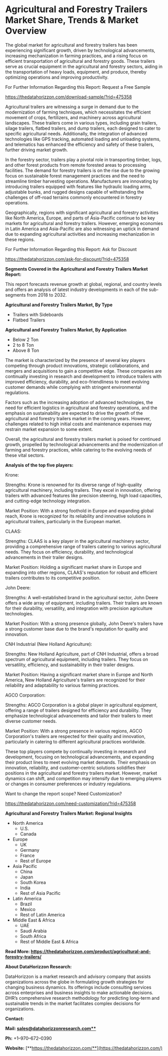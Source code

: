 ﻿# **Agricultural and Forestry Trailers Market Share, Trends & Market Overview**
The global market for agricultural and forestry trailers has been experiencing significant growth, driven by technological advancements, increasing mechanization in farming practices, and a rising focus on efficient transportation of agricultural and forestry goods. These trailers serve as crucial equipment in the agricultural and forestry sectors, aiding in the transportation of heavy loads, equipment, and produce, thereby optimizing operations and improving productivity.

For Further Information Regarding this Report: Request a Free Sample

<https://thedatahorizzon.com/download-sample/?rid=475358>



Agricultural trailers are witnessing a surge in demand due to the modernization of farming techniques, which necessitates the efficient movement of crops, fertilizers, and machinery across agricultural landscapes. These trailers come in various types, including grain trailers, silage trailers, flatbed trailers, and dump trailers, each designed to cater to specific agricultural needs. Additionally, the integration of advanced technologies like GPS tracking, automated loading and unloading systems, and telematics has enhanced the efficiency and safety of these trailers, further driving market growth.

In the forestry sector, trailers play a pivotal role in transporting timber, logs, and other forest products from remote forested areas to processing facilities. The demand for forestry trailers is on the rise due to the growing focus on sustainable forest management practices and the need to streamline timber harvesting operations. Manufacturers are innovating by introducing trailers equipped with features like hydraulic loading arms, adjustable bunks, and rugged designs capable of withstanding the challenges of off-road terrains commonly encountered in forestry operations.

Geographically, regions with significant agricultural and forestry activities like North America, Europe, and parts of Asia-Pacific continue to be key markets for agricultural and forestry trailers. However, emerging economies in Latin America and Asia-Pacific are also witnessing an uptick in demand due to expanding agricultural activities and increasing mechanization in these regions.

For Further Information Regarding this Report: Ask for Discount

<https://thedatahorizzon.com/ask-for-discount/?rid=475358>

**Segments Covered in the Agricultural and Forestry Trailers Market Report:**

This report forecasts revenue growth at global, regional, and country levels and offers an analysis of latest industry developments in each of the sub-segments from 2018 to 2032.

**Agricultural and Forestry Trailers Market, By Type**

- Trailers with Sideboards
- Flatbed Trailers

**Agricultural and Forestry Trailers Market, By Application**

- Below 2 Ton
- 2 to 8 Ton
- Above 8 Ton

The market is characterized by the presence of several key players competing through product innovations, strategic collaborations, and mergers and acquisitions to gain a competitive edge. These companies are continually investing in research and development to introduce trailers with improved efficiency, durability, and eco-friendliness to meet evolving customer demands while complying with stringent environmental regulations.

Factors such as the increasing adoption of advanced technologies, the need for efficient logistics in agricultural and forestry operations, and the emphasis on sustainability are expected to drive the growth of the agricultural and forestry trailers market in the coming years. However, challenges related to high initial costs and maintenance expenses may restrain market expansion to some extent.

Overall, the agricultural and forestry trailers market is poised for continued growth, propelled by technological advancements and the modernization of farming and forestry practices, while catering to the evolving needs of these vital sectors.

**Analysis of the top five players:**

Krone:

Strengths: Krone is renowned for its diverse range of high-quality agricultural machinery, including trailers. They excel in innovation, offering trailers with advanced features like precision steering, high load capacities, and cutting-edge technology integration.

Market Position: With a strong foothold in Europe and expanding global reach, Krone is recognized for its reliability and innovative solutions in agricultural trailers, particularly in the European market.

CLAAS:

Strengths: CLAAS is a key player in the agricultural machinery sector, providing a comprehensive range of trailers catering to various agricultural needs. They focus on efficiency, durability, and technological advancements in their trailer designs.

Market Position: Holding a significant market share in Europe and expanding into other regions, CLAAS's reputation for robust and efficient trailers contributes to its competitive position.

John Deere:

Strengths: A well-established brand in the agricultural sector, John Deere offers a wide array of equipment, including trailers. Their trailers are known for their durability, versatility, and integration with precision agriculture technologies.

Market Position: With a strong presence globally, John Deere's trailers have a strong customer base due to the brand's reputation for quality and innovation.

CNH Industrial (New Holland Agriculture):

Strengths: New Holland Agriculture, part of CNH Industrial, offers a broad spectrum of agricultural equipment, including trailers. They focus on versatility, efficiency, and sustainability in their trailer designs.

Market Position: Having a significant market share in Europe and North America, New Holland Agriculture's trailers are recognized for their reliability and adaptability to various farming practices.

AGCO Corporation:

Strengths: AGCO Corporation is a global player in agricultural equipment, offering a range of trailers designed for efficiency and durability. They emphasize technological advancements and tailor their trailers to meet diverse customer needs.

Market Position: With a strong presence in various regions, AGCO Corporation's trailers are respected for their quality and innovation, particularly in catering to different agricultural practices worldwide.

These top players compete by continually investing in research and development, focusing on technological advancements, and expanding their product lines to meet evolving market demands. Their emphasis on innovation, reliability, and customer-centric solutions solidifies their positions in the agricultural and forestry trailers market. However, market dynamics can shift, and competition may intensify due to emerging players or changes in consumer preferences or industry regulations.

Want to change the report scope? Need Customization?

<https://thedatahorizzon.com/need-customization/?rid=475358>

**Agricultural and Forestry Trailers Market: Regional Insights**

- North America
  - U.S.
  - Canada
- Europe
  - UK
  - Germany
  - France
  - Rest of Europe
- Asia Pacific
  - China
  - Japan
  - South Korea
  - India
  - Rest of Asia Pacific
- Latin America
  - Brazil
  - Mexico
  - Rest of Latin America
- Middle East & Africa
  - UAE
  - Saudi Arabia
  - South Africa
  - Rest of Middle East & Africa

**Read More: https://thedatahorizzon.com/product/agricultural-and-forestry-trailers/**

**About DataHorizzon Research:**

DataHorizzon is a market research and advisory company that assists organizations across the globe in formulating growth strategies for changing business dynamics. Its offerings include consulting services across enterprises and business insights to make actionable decisions. DHR’s comprehensive research methodology for predicting long-term and sustainable trends in the market facilitates complex decisions for organizations.

**Contact:**

**Mail: [sales@datahorizzonresearch.com**](mailto:sales@datahorizzonresearch.com)**

**Ph:** +1–970–672–0390

**Website:** [**https://thedatahorizzon.com/**](https://thedatahorizzon.com/)



